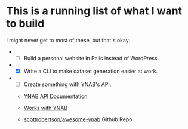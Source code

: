 # This is a running list of what I want to build

I might never get to most of these, but that's okay.

* - [ ] Build a personal website in Rails instead of WordPress.
* - [x] Write a CLI to make dataset generation easier at work.
* - [ ] Create something with YNAB's API.
  * [YNAB API Documentation](https://api.youneedabudget.com/)

  * [Works with YNAB](https://api.youneedabudget.com/#works-with-ynab)

  * [scottrobertson/awesome-ynab](https://github.com/scottrobertson/awesome-ynab)
Github Repo
